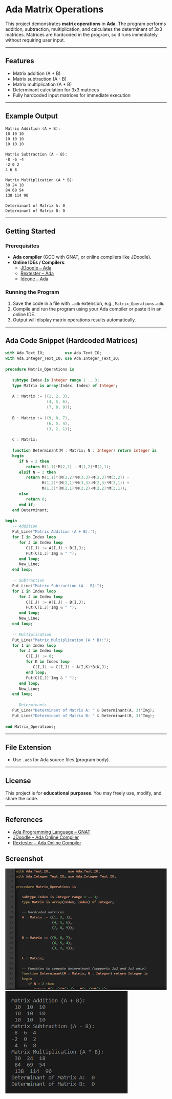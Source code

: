 # Ada Matrix Operations

This project demonstrates **matrix operations** in **Ada**. The program performs addition, subtraction, multiplication, and calculates the determinant of 3x3 matrices. Matrices are hardcoded in the program, so it runs immediately without requiring user input.

---

## Features

- Matrix addition (A + B)
- Matrix subtraction (A - B)
- Matrix multiplication (A * B)
- Determinant calculation for 3x3 matrices
- Fully hardcoded input matrices for immediate execution

---

## Example Output

```
Matrix Addition (A + B):
10 10 10
10 10 10
10 10 10

Matrix Subtraction (A - B):
-8 -6 -4
-2 0 2
4 6 8

Matrix Multiplication (A * B):
30 24 18
84 69 54
138 114 90

Determinant of Matrix A: 0
Determinant of Matrix B: 0
```

---

## Getting Started

### Prerequisites

- **Ada compiler** (GCC with GNAT, or online compilers like JDoodle).  
- **Online IDEs / Compilers**:
  - [JDoodle – Ada](https://www.jdoodle.com/execute-ada-online/)
  - [Rextester – Ada](https://rextester.com/l/ada_online_compiler)
  - [Ideone – Ada](https://ideone.com/)

### Running the Program

1. Save the code in a file with `.adb` extension, e.g., `Matrix_Operations.adb`.  
2. Compile and run the program using your Ada compiler or paste it in an online IDE.  
3. Output will display matrix operations results automatically.

---

## Ada Code Snippet (Hardcoded Matrices)

```ada
with Ada.Text_IO;         use Ada.Text_IO;
with Ada.Integer_Text_IO; use Ada.Integer_Text_IO;

procedure Matrix_Operations is

   subtype Index is Integer range 1 .. 3;
   type Matrix is array(Index, Index) of Integer;

   A : Matrix := ((1, 2, 3),
                  (4, 5, 6),
                  (7, 8, 9));

   B : Matrix := ((9, 8, 7),
                  (6, 5, 4),
                  (3, 2, 1));

   C : Matrix;

   function Determinant(M : Matrix; N : Integer) return Integer is
   begin
      if N = 2 then
         return M(1,1)*M(2,2) - M(1,2)*M(2,1);
      elsif N = 3 then
         return M(1,1)*(M(2,2)*M(3,3)-M(2,3)*M(3,2)) -
                M(1,2)*(M(2,1)*M(3,3)-M(2,3)*M(3,1)) +
                M(1,3)*(M(2,1)*M(3,2)-M(2,2)*M(3,1));
      else
         return 0;
      end if;
   end Determinant;

begin
   -- Addition
   Put_Line("Matrix Addition (A + B):");
   for I in Index loop
      for J in Index loop
         C(I,J) := A(I,J) + B(I,J);
         Put(C(I,J)'Img & " ");
      end loop;
      New_Line;
   end loop;

   -- Subtraction
   Put_Line("Matrix Subtraction (A - B):");
   for I in Index loop
      for J in Index loop
         C(I,J) := A(I,J) - B(I,J);
         Put(C(I,J)'Img & " ");
      end loop;
      New_Line;
   end loop;

   -- Multiplication
   Put_Line("Matrix Multiplication (A * B):");
   for I in Index loop
      for J in Index loop
         C(I,J) := 0;
         for K in Index loop
            C(I,J) := C(I,J) + A(I,K)*B(K,J);
         end loop;
         Put(C(I,J)'Img & " ");
      end loop;
      New_Line;
   end loop;

   -- Determinants
   Put_Line("Determinant of Matrix A: " & Determinant(A, 3)'Img);
   Put_Line("Determinant of Matrix B: " & Determinant(B, 3)'Img);

end Matrix_Operations;
```

---

## File Extension

- Use `.adb` for Ada source files (program body).  

---

## License

This project is for **educational purposes**. You may freely use, modify, and share the code.

---

## References

- [Ada Programming Language – GNAT](https://www.adacore.com/gnatpro)
- [JDoodle – Ada Online Compiler](https://www.jdoodle.com/execute-ada-online/)
- [Rextester – Ada Online Compiler](https://rextester.com/l/ada_online_compiler)

## Screenshot

![input](input.png)
![Output](output.png)
